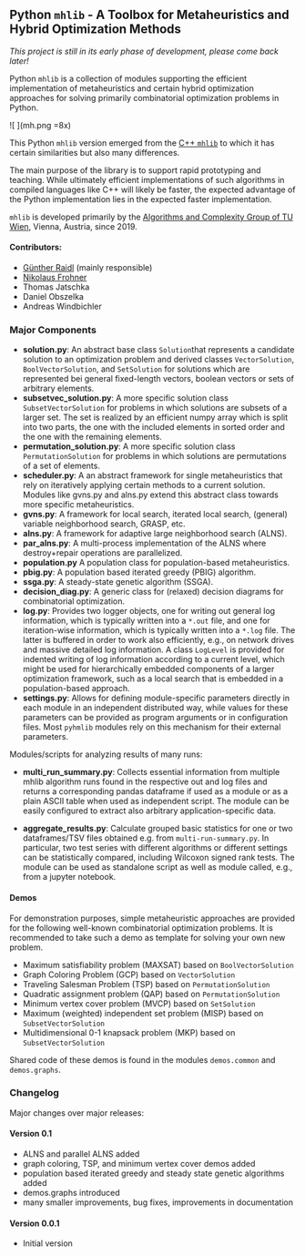 ## Python `mhlib` - A Toolbox for Metaheuristics and Hybrid Optimization Methods

_This project is still in its early phase of development, please come back later!_

Python `mhlib` is a collection of modules supporting the efficient implementation of metaheuristics 
and certain hybrid optimization approaches for solving primarily combinatorial optimization 
problems in Python.

![ ](mh.png =8x)

This Python `mhlib` version emerged from the 
[C++ `mhlib`](https://bitbucket.org/ads-tuwien/mhlib) to which it has certain similarities 
but also many differences.

The main purpose of the library is to support rapid prototyping and teaching. 
While ultimately efficient implementations of such algorithms in compiled 
languages like C++ will likely be faster, the expected advantage of the Python
implementation lies in the expected faster implementation.

`mhlib` is developed primarily by the 
[Algorithms and Complexity Group of TU Wien](https://www.ac.tuwien.ac.at), 
Vienna, Austria, since 2019.

#### Contributors:
- [Günther Raidl](https://www.ac.tuwien.ac.at/raidl) (mainly responsible)
- [Nikolaus Frohner](https://www.ac.tuwien.ac.at/nfrohner)
- Thomas Jatschka
- Daniel Obszelka
- Andreas Windbichler

### Major Components

- **solution.py**:
    An abstract base class `Solution`that represents a candidate solution to an optimization problem and
    derived classes `VectorSolution`, `BoolVectorSolution`, and `SetSolution` for solutions which are
    represented bei general fixed-length vectors, boolean vectors or sets of arbitrary elements.
- **subsetvec_solution.py**:
    A more specific solution class `SubsetVectorSolution` for problems in which solutions are subsets of a 
    larger set. The set is realized by an efficient numpy array which is split into two parts, 
    the one with the included elements in sorted order and the one with the remaining elements.
- **permutation_solution.py**:
    A more specific solution class `PermutationSolution` for problems in which solutions are permutations of a
    set of elements.
- **scheduler.py**:
    A an abstract framework for single metaheuristics that rely on iteratively applying certain 
    methods to a current solution. Modules like gvns.py and alns.py extend this abstract class towards
    more specific metaheuristics.
- **gvns.py**:
    A framework for local search, iterated local search, (general) variable neighborhood 
    search, GRASP, etc.
- **alns.py**:
    A framework for adaptive large neighborhood search (ALNS).
- **par_alns.py**:
    A multi-process implementation of the ALNS where destroy+repair operations are parallelized.
- **population.py**
    A population class for population-based metaheuristics.
- **pbig.py**:
    A population based iterated greedy (PBIG) algorithm.
- **ssga.py**:
    A steady-state genetic algorithm (SSGA).
- **decision_diag.py**:
    A generic class for (relaxed) decision diagrams for combinatorial optimization.
- **log.py**:
    Provides two logger objects, one for writing out general log information, which is typically
    written into a `*.out`  file, and one for iteration-wise information, which is typically
    written into a `*.log` file. The latter is buffered in order to work also efficiently, e.g., 
    on network drives and massive detailed log information. 
    A class `LogLevel` is provided for indented writing of log information according to a current level, 
    which might be used for hierarchically embedded components of a larger optimization framework,
    such as a local search that is embedded in a population-based approach.   
- **settings.py**:
    Allows for defining module-specific parameters directly in each module in an independent  distributed
    way, while values for these parameters can be provided as program arguments or in
    configuration files. Most `pyhmlib` modules rely on this mechanism for their external parameters.

Modules/scripts for analyzing results of many runs:

- **multi_run_summary.py**:
    Collects essential information from multiple mhlib algorithm runs found in the respective out and log files
    and returns a corresponding pandas dataframe if used as a module or as a plain ASCII table when used as
    independent script. The module can be easily configured to extract also arbitrary application-specific data.
    
- **aggregate_results.py**:
    Calculate grouped basic statistics for one or two dataframes/TSV files obtained e.g. from `multi-run-summary.py`.
    In particular, two test series with different algorithms or different settings can be statistically
    compared, including Wilcoxon signed rank tests. The module can be used as standalone script as well 
    as module called, e.g., from a jupyter notebook.


#### Demos

For demonstration purposes, simple metaheuristic approaches are provided for the following
well-known combinatorial optimization problems. It is recommended to take such a demo as template 
for solving your own new problem.

- Maximum satisfiability problem (MAXSAT) based on `BoolVectorSolution`
- Graph Coloring Problem (GCP) based on `VectorSolution`
- Traveling Salesman Problem (TSP) based on `PermutationSolution`
- Quadratic assignment problem (QAP) based on `PermutationSolution`
- Minimum vertex cover problem (MVCP) based on `SetSolution`
- Maximum (weighted) independent set problem (MISP) based on `SubsetVectorSolution`
- Multidimensional 0-1 knapsack problem (MKP) based on `SubsetVectorSolution`

Shared code of these demos is found in the modules `demos.common` and `demos.graphs`.
         

### Changelog

Major changes over major releases:

#### Version 0.1 
- ALNS and parallel ALNS added
- graph coloring, TSP, and minimum vertex cover demos added
- population based iterated greedy and steady state genetic algorithms added
- demos.graphs introduced
- many smaller improvements, bug fixes, improvements in documentation 

#### Version 0.0.1 
- Initial version
